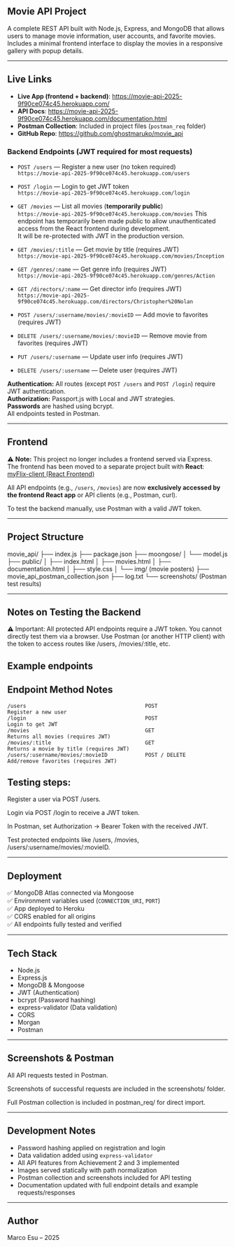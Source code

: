 ## Movie API Project

A complete REST API built with Node.js, Express, and MongoDB that allows users to manage movie information, user accounts, and favorite movies. Includes a minimal frontend interface to display the movies in a responsive gallery with popup details.

---

## Live Links

- **Live App (frontend + backend)**: https://movie-api-2025-9f90ce074c45.herokuapp.com/
- **API Docs**: https://movie-api-2025-9f90ce074c45.herokuapp.com/documentation.html
- **Postman Collection**: Included in project files (`postman_req` folder)
- **GitHub Repo**: https://github.com/ghostmaruko/movie_api

### Backend Endpoints (JWT required for most requests)

- `POST /users` — Register a new user (no token required)  
  `https://movie-api-2025-9f90ce074c45.herokuapp.com/users`

- `POST /login` — Login to get JWT token  
  `https://movie-api-2025-9f90ce074c45.herokuapp.com/login`

- `GET /movies` — List all movies (**temporarily public**)  
   `https://movie-api-2025-9f90ce074c45.herokuapp.com/movies`
   This endpoint has temporarily been made public to allow unauthenticated access from the React frontend during development.  
  It will be re-protected with JWT in the production version.

- `GET /movies/:title` — Get movie by title (requires JWT)  
  `https://movie-api-2025-9f90ce074c45.herokuapp.com/movies/Inception`

- `GET /genres/:name` — Get genre info (requires JWT)  
  `https://movie-api-2025-9f90ce074c45.herokuapp.com/genres/Action`

- `GET /directors/:name` — Get director info (requires JWT)  
  `https://movie-api-2025-9f90ce074c45.herokuapp.com/directors/Christopher%20Nolan`

- `POST /users/:username/movies/:movieID` — Add movie to favorites (requires JWT)

- `DELETE /users/:username/movies/:movieID` — Remove movie from favorites (requires JWT)

- `PUT /users/:username` — Update user info (requires JWT)

- `DELETE /users/:username` — Delete user (requires JWT)

**Authentication:** All routes (except `POST /users` and `POST /login`) require JWT authentication.  
**Authorization:** Passport.js with Local and JWT strategies.  
**Passwords** are hashed using bcrypt.  
All endpoints tested in Postman.

---

## Frontend

⚠️ **Note:** This project no longer includes a frontend served via Express.  
The frontend has been moved to a separate project built with **React**:  
[myFlix-client (React Frontend)](https://github.com/ghostmaruko/myFlix_client)

All API endpoints (e.g., `/users`, `/movies`) are now **exclusively accessed by the frontend React app** or API clients (e.g., Postman, curl).

To test the backend manually, use Postman with a valid JWT token.

---

## Project Structure

movie_api/
├── index.js
├── package.json
├── moongose/
│ └── model.js
├── public/
│ ├── index.html
│ ├── movies.html
│ ├── documentation.html
│ ├── style.css
│ └── img/ (movie posters)
├── movie_api_postman_collection.json
├── log.txt
└── screenshots/ (Postman test results)

---

## Notes on Testing the Backend

⚠️ Important: All protected API endpoints require a JWT token. You cannot directly test them via a browser. Use Postman (or another HTTP client) with the token to access routes like /users, /movies/:title, etc.

## Example endpoints

## Endpoint Method Notes

    /users	                                    POST	                Register a new user
    /login	                                    POST	                Login to get JWT
    /movies	                                    GET	                    Returns all movies (requires JWT)
    /movies/:title	                            GET	                    Returns a movie by title (requires JWT)
    /users/:username/movies/:movieID	        POST / DELETE	        Add/remove favorites (requires JWT)

## Testing steps:

Register a user via POST /users.

Login via POST /login to receive a JWT token.

In Postman, set Authorization → Bearer Token with the received JWT.

Test protected endpoints like /users, /movies, /users/:username/movies/:movieID.

---

## Deployment

✅ MongoDB Atlas connected via Mongoose  
✅ Environment variables used (`CONNECTION_URI`, `PORT`)  
✅ App deployed to Heroku  
✅ CORS enabled for all origins  
✅ All endpoints fully tested and verified

---

## Tech Stack

- Node.js
- Express.js
- MongoDB & Mongoose
- JWT (Authentication)
- bcrypt (Password hashing)
- express-validator (Data validation)
- CORS
- Morgan
- Postman

---

## Screenshots & Postman

All API requests tested in Postman.

Screenshots of successful requests are included in the screenshots/ folder.

Full Postman collection is included in postman_req/ for direct import.

---

## Development Notes

- Password hashing applied on registration and login
- Data validation added using `express-validator`
- All API features from Achievement 2 and 3 implemented
- Images served statically with path normalization
- Postman collection and screenshots included for API testing
- Documentation updated with full endpoint details and example requests/responses

---

## Author

Marco Esu – 2025
